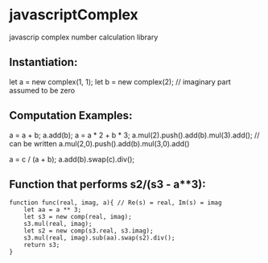 # javascriptComplex
javascrip complex number calculation library

## Instantiation:
let a = new complex(1, 1);
let b = new complex(2); // imaginary part assumed to be zero

## Computation Examples:
a = a + b;
a.add(b);
a = a * 2 + b * 3;
a.mul(2).push().add(b).mul(3).add(); // can be written a.mul(2,0).push().add(b).mul(3,0).add()

a = c / (a + b);
a.add(b).swap(c).div();

## Function that performs s**2/(s**3 - a**3):
```
function func(real, imag, a){ // Re(s) = real, Im(s) = imag
    let aa = a ** 3;
    let s3 = new comp(real, imag);
    s3.mul(real, imag);
    let s2 = new comp(s3.real, s3.imag);
    s3.mul(real, imag).sub(aa).swap(s2).div();
    return s3;
}
```
